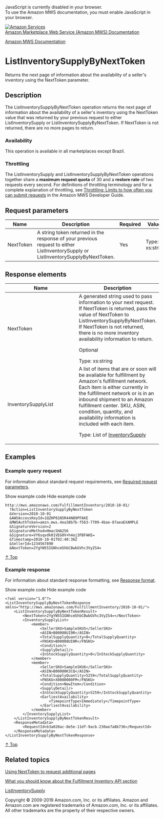 <div id="MWSDX_noscript">

JavaScript is currently disabled in your browser.  
To use the Amazon MWS documentation, you must enable JavaScript in your
browser.

</div>

<div id="MWSDX_divtop">

[![Amazon
Services](https://images-na.ssl-images-amazon.com/images/G/08/mwsportal/fr_FR/amazonservices.gif
"Amazon Services")](http://services.amazon.fr)  
<span id="MWSDX_titlebar">[Amazon Marketplace Web Service (Amazon MWS)
Documentation](https://developer.amazonservices.fr/gp/mws/docs.html)</span>

</div>

<div id="MWSDX_divbottom">

<div id="MWSDX_divleft">

<div id="MWSDX_toc">

</div>

</div>

<div id="MWSDX_divright">

<div id="MWSDX_content">

<span id="MWSDX_breadcrumbs">[Amazon MWS
Documentation](https://developer.amazonservices.fr/gp/mws/docs.html)</span>

<div id="FBAInventory_ListInventorySupplyByNextToken" class="nested0">

# ListInventorySupplyByNextToken

<div class="body">

<span class="ph">Returns the next page of information about the
availability of a seller's inventory using the
<span class="keyword parmname">NextToken</span> parameter.</span>

</div>

<div id="Description" class="topic concept nested1">

## Description

<div class="body conbody">

The <span class="keyword apiname">ListInventorySupplyByNextToken</span>
operation returns the next page of information about the availability of
a seller's inventory using the
<span class="keyword parmname">NextToken</span> value that was returned
by your previous request to either
<span class="keyword apiname">ListInventorySupply</span> or
<span class="keyword apiname">ListInventorySupplyByNextToken</span>. If
<span class="keyword parmname">NextToken</span> is not returned, there
are no more pages to return.

<div class="section">

### Availability

This operation is available in all marketplaces except Brazil.

</div>

<div class="section">

### Throttling

The <span class="keyword apiname">ListInventorySupply</span> and
<span class="keyword apiname">ListInventorySupplyByNextToken</span>
operations together share a **maximum request quota** of 30 and a
**restore rate** of two requests every second. <span class="ph">For
definitions of throttling terminology and for a complete explanation of
throttling, see [Throttling: Limits to how often you can submit
requests](../dev_guide/DG_Throttling.md) in the
<span class="ph">Amazon MWS Developer Guide</span>.</span>

</div>

</div>

</div>

<div id="RequestParameters" class="topic reference nested1">

## Request parameters

<div class="body refbody">

<div class="tablenoborder">

| Name                                            | Description                                                                                                                                                                                                 | Required | Values                                  |
| ----------------------------------------------- | ----------------------------------------------------------------------------------------------------------------------------------------------------------------------------------------------------------- | -------- | --------------------------------------- |
| <span class="keyword parmname">NextToken</span> | A string token returned in the response of your previous request to either <span class="keyword apiname">ListInventorySupply</span> or <span class="keyword apiname">ListInventorySupplyByNextToken</span>. | Yes      | <span class="ph">Type: xs:string</span> |

</div>

</div>

</div>

<div id="ResponseElements" class="topic reference nested1">

## Response elements

<div class="body refbody">

<div class="tablenoborder">

<table id="ResponseElements__ResponseElementsTable" class="table" data-cellpadding="4" data-cellspacing="0" data-summary="" data-frame="border" data-border="1" data-rules="all">
<colgroup>
<col style="width: 50%" />
<col style="width: 50%" />
</colgroup>
<thead>
<tr class="header">
<th>Name</th>
<th>Description</th>
</tr>
</thead>
<tbody>
<tr class="odd">
<td><span class="keyword parmname">NextToken</span></td>
<td>A generated string used to pass information to your next request. If <span class="keyword parmname">NextToken</span> is returned, pass the value of <span class="keyword parmname">NextToken</span> to <span class="keyword apiname">ListInventorySupplyByNextToken</span>. If <span class="keyword parmname">NextToken</span> is not returned, there is no more inventory availability information to return.
<p>Optional</p>
<span class="ph">Type: xs:string</span></td>
</tr>
<tr class="even">
<td><span class="keyword parmname">InventorySupplyList</span></td>
<td>A list of items that are or soon will be available for fulfillment by <span class="ph">Amazon's fulfillment network</span>. Each item is either currently in the fulfillment network or is in an inbound shipment to an <span class="ph">Amazon fulfillment center</span>. SKU, ASIN, condition, quantity, and availability information is included with each item.
<p>Type: List of <a href="FBAInventory_Datatypes.md#InventorySupply" class="xref" title="General information about the availability of inventory for a single SKU.">InventorySupply</a></p></td>
</tr>
</tbody>
</table>

</div>

</div>

</div>

<div id="Examples" class="topic reference nested1">

## Examples

<div class="body refbody">

<div class="section">

### Example query request

<span class="ph">For information about standard request requirements,
see [Required request
parameters](../dev_guide/DG_RequiredRequestParameters.md).</span>

<span class="ph expander"> <span class="keyword parmname xshow">Show
example code</span> <span class="keyword parmname xhide">Hide example
code</span> </span>

<div class="sectiondiv content">

``` pre codeblock
http://mws.amazonaws.com/FulfillmentInventory/2010-10-01/
  ?Action=ListInventorySupplyByNextToken
  &Version=2010-10-01
  &AWSAccessKeyId=1QZHP81N5R44N89PFAKE
  &MWSAuthToken=amzn.mws.4ea38b7b-f563-7709-4bae-87aeaEXAMPLE
  &SignatureVersion=2
  &SignatureMethod=HmacSHA256
  &Signature=VY6sqvdk01VEG0V+h4oj3FBFAKE=
  &Timestamp=2010-10-01T02:40:36Z
  &SellerId=1234567890
  &NextToken=2YgYW55IGNhcm5hbCBwbGVhc3VyZS4=
```

[↑ Top](#Examples)

</div>

</div>

<div class="section">

### Example response

<span class="ph">For information about standard response formatting, see
[Response format](../dev_guide/DG_ResponseFormat.md).</span>

<span class="ph expander"> <span class="keyword parmname xshow">Show
example code</span> <span class="keyword parmname xhide">Hide example
code</span> </span>

<div class="sectiondiv content">

``` pre codeblock
<?xml version="1.0"?>
<ListInventorySupplyByNextTokenResponse xmlns="http://mws.amazonaws.com/FulfillmentInventory/2010-10-01/">
    <ListInventorySupplyByNextTokenResult>
        <NextToken>2YgYW55IGNhcm5hbCBwbGVhc3VyZS4=</NextToken>
        <InventorySupplyList>
            <member>
                <SellerSKU>SampleSKU5</SellerSKU>
                <ASIN>B00008UI0R</ASIN>
                <TotalSupplyQuantity>0</TotalSupplyQuantity>
                <FNSKU>B00008UI0R</FNSKU>
                <Condition/>
                <SupplyDetail/>
                <InStockSupplyQuantity>0</InStockSupplyQuantity>
            </member>
            <member>
                <SellerSKU>SampleSKU6</SellerSKU>
                <ASIN>B00000K3CQ</ASIN>
                <TotalSupplyQuantity>5259</TotalSupplyQuantity>
                <FNSKU>X0000000FM</FNSKU>
                <Condition>NewItem</Condition>
                <SupplyDetail/>
                <InStockSupplyQuantity>5259</InStockSupplyQuantity>
                <EarliestAvailability>
                    <TimepointType>Immediately</TimepointType>
                </EarliestAvailability>
            </member>
        </InventorySupplyList>
    </ListInventorySupplyByNextTokenResult>
    <ResponseMetadata>
        <RequestId>b3a020ac-8e5e-11df-9acb-230ae7a8b736</RequestId>
    </ResponseMetadata>
</ListInventorySupplyByNextTokenResponse>
```

[↑ Top](#Examples)

</div>

</div>

</div>

</div>

<div id="RelatedTopics" class="topic nested1">

## Related topics

<div class="body">

[Using NextToken to request additional
pages](../dev_guide/DG_NextToken.md)

[What you should know about the Fulfillment Inventory API
section](FBAInventory_Overview.md)

[ListInventorySupply](FBAInventory_ListInventorySupply.md "Returns information about the availability of a seller's inventory.")

</div>

</div>

</div>

<div id="MWSDX_footer">

Copyright © 2009-2019 Amazon.com, Inc. or its affiliates. Amazon and
Amazon.com are registered trademarks of Amazon.com, Inc. or its
affiliates. All other trademarks are the property of their respective
owners.

</div>

</div>

</div>

<div style="clear: both;">

</div>

</div>
